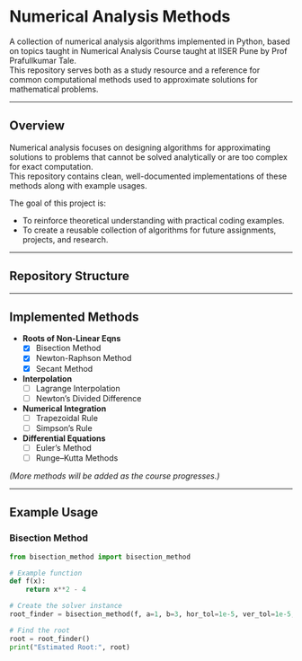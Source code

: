 # Numerical Analysis Methods

A collection of numerical analysis algorithms implemented in Python, based on topics taught in Numerical Analysis Course taught at IISER Pune by Prof Prafullkumar Tale.  
This repository serves both as a study resource and a reference for common computational methods used to approximate solutions for mathematical problems.

---

## Overview

Numerical analysis focuses on designing algorithms for approximating solutions to problems that cannot be solved analytically or are too complex for exact computation.  
This repository contains clean, well-documented implementations of these methods along with example usages.

The goal of this project is:
- To reinforce theoretical understanding with practical coding examples.
- To create a reusable collection of algorithms for future assignments, projects, and research.

---

## Repository Structure


---

## Implemented Methods

- **Roots of Non-Linear Eqns**
  - [x] Bisection Method
  - [x] Newton-Raphson Method
  - [x] Secant Method
- **Interpolation**
  - [ ] Lagrange Interpolation
  - [ ] Newton’s Divided Difference
- **Numerical Integration**
  - [ ] Trapezoidal Rule
  - [ ] Simpson’s Rule
- **Differential Equations**
  - [ ] Euler’s Method
  - [ ] Runge–Kutta Methods

*(More methods will be added as the course progresses.)*

---

## Example Usage

### Bisection Method
```python
from bisection_method import bisection_method

# Example function
def f(x):
    return x**2 - 4

# Create the solver instance
root_finder = bisection_method(f, a=1, b=3, hor_tol=1e-5, ver_tol=1e-5, max_iter=100)

# Find the root
root = root_finder()
print("Estimated Root:", root)
